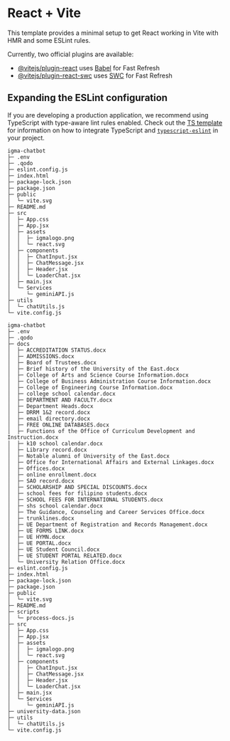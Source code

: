 # React + Vite

This template provides a minimal setup to get React working in Vite with HMR and some ESLint rules.

Currently, two official plugins are available:

- [@vitejs/plugin-react](https://github.com/vitejs/vite-plugin-react/blob/main/packages/plugin-react) uses [Babel](https://babeljs.io/) for Fast Refresh
- [@vitejs/plugin-react-swc](https://github.com/vitejs/vite-plugin-react/blob/main/packages/plugin-react-swc) uses [SWC](https://swc.rs/) for Fast Refresh

## Expanding the ESLint configuration

If you are developing a production application, we recommend using TypeScript with type-aware lint rules enabled. Check out the [TS template](https://github.com/vitejs/vite/tree/main/packages/create-vite/template-react-ts) for information on how to integrate TypeScript and [`typescript-eslint`](https://typescript-eslint.io) in your project.

```
igma-chatbot
├─ .env
├─ .qodo
├─ eslint.config.js
├─ index.html
├─ package-lock.json
├─ package.json
├─ public
│  └─ vite.svg
├─ README.md
├─ src
│  ├─ App.css
│  ├─ App.jsx
│  ├─ assets
│  │  ├─ igmalogo.png
│  │  └─ react.svg
│  ├─ components
│  │  ├─ ChatInput.jsx
│  │  ├─ ChatMessage.jsx
│  │  ├─ Header.jsx
│  │  └─ LoaderChat.jsx
│  ├─ main.jsx
│  └─ Services
│     └─ geminiAPI.js
├─ utils
│  └─ chatUtils.js
└─ vite.config.js

```
```
igma-chatbot
├─ .env
├─ .qodo
├─ docs
│  ├─ ACCREDITATION STATUS.docx
│  ├─ ADMISSIONS.docx
│  ├─ Board of Trustees.docx
│  ├─ Brief history of the University of the East.docx
│  ├─ College of Arts and Science Course Information.docx
│  ├─ College of Business Administration Course Information.docx
│  ├─ College of Engineering Course Information.docx
│  ├─ college school calendar.docx
│  ├─ DEPARTMENT AND FACULTY.docx
│  ├─ Department Heads.docx
│  ├─ DRRM 1&2 record.docx
│  ├─ email directory.docx
│  ├─ FREE ONLINE DATABASES.docx
│  ├─ Functions of the Office of Curriculum Development and Instruction.docx
│  ├─ k10 school calendar.docx
│  ├─ Library record.docx
│  ├─ Notable alumni of University of the East.docx
│  ├─ Office for International Affairs and External Linkages.docx
│  ├─ Offices.docx
│  ├─ online enrollment.docx
│  ├─ SAO record.docx
│  ├─ SCHOLARSHIP AND SPECIAL DISCOUNTS.docx
│  ├─ school fees for filipino students.docx
│  ├─ SCHOOL FEES FOR INTERNATIONAL STUDENTS.docx
│  ├─ shs school calendar.docx
│  ├─ The Guidance, Counseling and Career Services Office.docx
│  ├─ trunklines.docx
│  ├─ UE Department of Registration and Records Management.docx
│  ├─ UE FORMS LINK.docx
│  ├─ UE HYMN.docx
│  ├─ UE PORTAL.docx
│  ├─ UE Student Council.docx
│  ├─ UE STUDENT PORTAL RELATED.docx
│  └─ University Relation Office.docx
├─ eslint.config.js
├─ index.html
├─ package-lock.json
├─ package.json
├─ public
│  └─ vite.svg
├─ README.md
├─ scripts
│  └─ process-docs.js
├─ src
│  ├─ App.css
│  ├─ App.jsx
│  ├─ assets
│  │  ├─ igmalogo.png
│  │  └─ react.svg
│  ├─ components
│  │  ├─ ChatInput.jsx
│  │  ├─ ChatMessage.jsx
│  │  ├─ Header.jsx
│  │  └─ LoaderChat.jsx
│  ├─ main.jsx
│  └─ Services
│     └─ geminiAPI.js
├─ university-data.json
├─ utils
│  └─ chatUtils.js
└─ vite.config.js

```